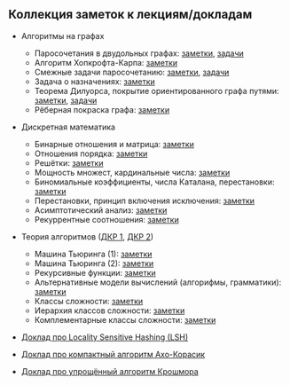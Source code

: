 ## Коллекция заметок к лекциям/докладам

- Алгоритмы на графах
    * Паросочетания в двудольных графах: [заметки](./graph-theory/1_matching_notes.pdf), [задачи](./graph-theory/1_matching_tasks.pdf)
    * Алгоритм Хопкрофта-Карпа: [заметки](./graph-theory/2_hk_notes.pdf)
    * Смежные задачи паросочетанию: [заметки](./graph-theory/3_mis_mvc_mm_mec.pdf), [задачи](./graph-theory/3_mis_mvc_mm_mec_tasks.pdf)
    * Задача о назначениях: [заметки](./graph-theory/4_hungarian_notes.pdf)
    * Теорема Дилуорса, покрытие ориентированного графа путями: [заметки](./graph-theory/5_dilworth_notes.pdf), [задачи](./graph-theory/5_dilworth_tasks.pdf)
    * Рёберная покраска графа: [заметки](./graph-theory/6_edge_coloring_notes.pdf)
- Дискретная математика
    * Бинарные отношения и матрица: [заметки](./discrete-math/practice1.pdf)
    * Отношения порядка: [заметки](./discrete-math/practice2.pdf)
    * Решётки: [заметки](./discrete-math/practice3.pdf)
    * Мощность множест, кардинальные числа: [заметки](./discrete-math/practice4.pdf)
    * Биномиальные коэффициенты, числа Каталана, перестановки: [заметки](./discrete-math/practice5.pdf)
    * Перестановки, принцип включения исключения: [заметки](./discrete-math/practice6.pdf)
    * Асимптотический анализ: [заметки](./discrete-math/practice7.pdf)
    * Рекуррентные соотношения: [заметки](./discrete-math/practice8.pdf)
- Теория алгоритмов ([ДКР 1](./theory-of-algorithms/homework1.pdf), [ДКР 2](./theory-of-algorithms/homework2.pdf))
    * Машина Тьюринга (1): [заметки](./theory-of-algorithms/practice1.pdf)
    * Машина Тьюринга (2): [заметки](./theory-of-algorithms/practice2.pdf)
    * Рекурсивные функции: [заметки](./theory-of-algorithms/practice3.pdf)
    * Альтернативные модели вычислений (алгорифмы, грамматики): [заметки](./theory-of-algorithms/practice4.pdf)
    * Классы сложности: [заметки](./theory-of-algorithms/practice5.pdf)
    * Иерархия классов сложности: [заметки](./theory-of-algorithms/practice6.pdf)
    * Комплементарные классы сложности: [заметки](./theory-of-algorithms/practice7.pdf)

- [Доклад про Locality Sensitive Hashing (LSH)](./lsh_report.pdf)
- [Доклад про компактный алгоритм Ахо-Корасик](./aho_corasick_report.pdf)
- [Доклад про упрощённый алгоритм Крошмора](./crochemore_report.pdf)
